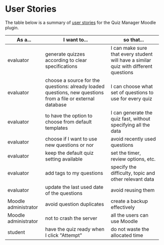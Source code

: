 # User Stories

The table below is a summary of [user stories](https://www.atlassian.com/agile/project-management/user-stories) for the Quiz Manager Moodle plugin.

|As a...|I want to...|so that...|
|------|--------|-----|
|evaluator|generate quizzes according to clear specifications|I can make sure that every student will have a similar quiz with different questions|
|evaluator|choose a source for the questions: already loaded questions, new questions from a file or external database|I can choose what set of questions to use for every quiz|
|evaluator|to have the option to choose from default templates|I can generate the quiz fast, without specifying all the data|
|evaluator|choose if I want to use new questions or nor|avoid recently used questions|
|evaluator|keep the default quiz setting available|set the timer, review options, etc.|
|evaluator|add tags to my questions|specify the difficulty, topic and other relevant data|
|evaluator|update the last used date of the questions|avoid reusing them|
|Moodle administrator|avoid question duplicates|create a backup effectively|
|Moodle administrator|not to crash the server|all the users can use Moodle|
|student|have the quiz ready when I click "Attempt"|do not waste the allocated time|
